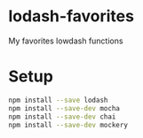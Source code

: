 # lodash-favorites
 My favorites lowdash functions

# Setup 

```bash
npm install --save lodash
npm install --save-dev mocha  
npm install --save-dev chai
npm install --save-dev mockery
```